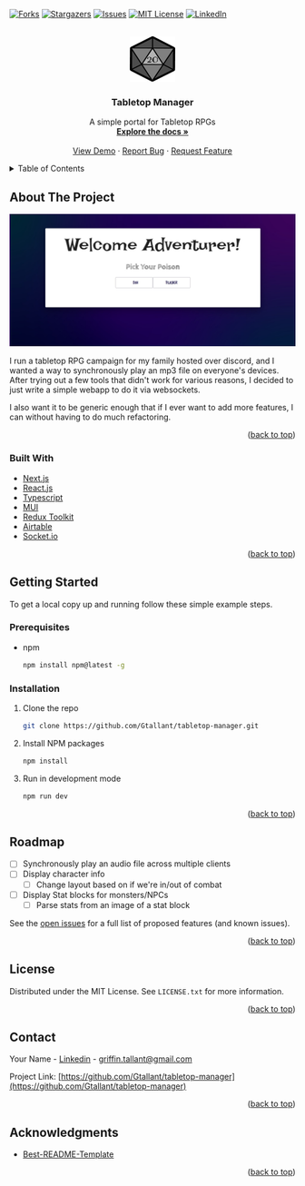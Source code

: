 <div id="top"></div>

<!-- PROJECT SHIELDS -->
<!--
*** I'm using markdown "reference style" links for readability.
*** Reference links are enclosed in brackets [ ] instead of parentheses ( ).
*** See the bottom of this document for the declaration of the reference variables
*** for contributors-url, forks-url, etc. This is an optional, concise syntax you may use.
*** https://www.markdownguide.org/basic-syntax/#reference-style-links
-->
[![Forks][forks-shield]][forks-url]
[![Stargazers][stars-shield]][stars-url]
[![Issues][issues-shield]][issues-url]
[![MIT License][license-shield]][license-url]
[![LinkedIn][linkedin-shield]][linkedin-url]



<!-- PROJECT LOGO -->
<br />
<div align="center">
  <a href="https://github.com/Gtallant/tabletop-manager">
    <img src="public\Logo_256.png" alt="Logo" width="80" height="80">
  </a>

<h3 align="center">Tabletop Manager</h3>

  <p align="center">
    A simple portal for Tabletop RPGs
    <br />
    <a href="https://github.com/Gtallant/tabletop-manager"><strong>Explore the docs »</strong></a>
    <br />
    <br />
    <a href="https://tabletop-manager.vercel.app/">View Demo</a>
    ·
    <a href="https://github.com/Gtallant/tabletop-manager/issues">Report Bug</a>
    ·
    <a href="https://github.com/Gtallant/tabletop-manager/issues">Request Feature</a>
  </p>
</div>



<!-- TABLE OF CONTENTS -->
<details>
  <summary>Table of Contents</summary>
  <ol>
    <li>
      <a href="#about-the-project">About The Project</a>
      <ul>
        <li><a href="#built-with">Built With</a></li>
      </ul>
    </li>
    <li>
      <a href="#getting-started">Getting Started</a>
      <ul>
        <li><a href="#prerequisites">Prerequisites</a></li>
        <li><a href="#installation">Installation</a></li>
      </ul>
    </li>
    <!-- <li><a href="#usage">Usage</a></li> -->
    <li><a href="#roadmap">Roadmap</a></li>
    <!-- <li><a href="#contributing">Contributing</a></li> -->
    <li><a href="#license">License</a></li>
    <li><a href="#contact">Contact</a></li>
    <li><a href="#acknowledgments">Acknowledgments</a></li>
  </ol>
</details>



<!-- ABOUT THE PROJECT -->
## About The Project
[![Tabletop Manager][product-screenshot]](https://tabletop-manager.vercel.app/)

I run a tabletop RPG campaign for my family hosted over discord, and I wanted a way to synchronously play an mp3 file on everyone's devices. After trying out a few tools that didn't work for various reasons, I decided to just write a simple webapp to do it via websockets.

I also want it to be generic enough that if I ever want to add more features, I can without having to do much refactoring.

<p align="right">(<a href="#top">back to top</a>)</p>



### Built With

* [Next.js](https://nextjs.org/)
* [React.js](https://reactjs.org/)
* [Typescript](https://www.typescriptlang.org/)
* [MUI](https://mui.com/)
* [Redux Toolkit](https://redux-toolkit.js.org/)
* [Airtable](https://airtable.com/)
* [Socket.io](https://socket.io/)

<p align="right">(<a href="#top">back to top</a>)</p>



<!-- GETTING STARTED -->
## Getting Started

To get a local copy up and running follow these simple example steps.

### Prerequisites

* npm
  ```sh
  npm install npm@latest -g
  ```

### Installation

1. Clone the repo
   ```sh
   git clone https://github.com/Gtallant/tabletop-manager.git
   ```
3. Install NPM packages
   ```sh
   npm install
   ```
4. Run in development mode
   ```sh
   npm run dev
   ```

<p align="right">(<a href="#top">back to top</a>)</p>



<!-- USAGE EXAMPLES -->
<!-- ## Usage

This is a project intended 

_For more examples, please refer to the [Documentation](https://example.com)_

<p align="right">(<a href="#top">back to top</a>)</p> -->



<!-- ROADMAP -->
## Roadmap

- [ ] Synchronously play an audio file across multiple clients
- [ ] Display character info
    - [ ] Change layout based on if we're in/out of combat
- [ ] Display Stat blocks for monsters/NPCs
    - [ ] Parse stats from an image of a stat block

See the [open issues](https://github.com/Gtallant/tabletop-manager/issues) for a full list of proposed features (and known issues).

<p align="right">(<a href="#top">back to top</a>)</p>



<!-- CONTRIBUTING -->
<!-- ## Contributing

Contributions are what make the open source community such an amazing place to learn, inspire, and create. Any contributions you make are **greatly appreciated**.

If you have a suggestion that would make this better, please fork the repo and create a pull request. You can also simply open an issue with the tag "enhancement".
Don't forget to give the project a star! Thanks again!

1. Fork the Project
2. Create your Feature Branch (`git checkout -b feature/AmazingFeature`)
3. Commit your Changes (`git commit -m 'Add some AmazingFeature'`)
4. Push to the Branch (`git push origin feature/AmazingFeature`)
5. Open a Pull Request

<p align="right">(<a href="#top">back to top</a>)</p> -->



<!-- LICENSE -->
## License

Distributed under the MIT License. See `LICENSE.txt` for more information.

<p align="right">(<a href="#top">back to top</a>)</p>



<!-- CONTACT -->
## Contact

Your Name - [Linkedin](https://www.linkedin.com/in/griffintallant/) - griffin.tallant@gmail.com

Project Link: [https://github.com/Gtallant/tabletop-manager](https://github.com/Gtallant/tabletop-manager)

<p align="right">(<a href="#top">back to top</a>)</p>

<!-- ACKNOWLEDGMENTS -->
## Acknowledgments

* [Best-README-Template](https://github.com/othneildrew/Best-README-Template)

<p align="right">(<a href="#top">back to top</a>)</p>

<!-- MARKDOWN LINKS & IMAGES -->
<!-- https://www.markdownguide.org/basic-syntax/#reference-style-links -->
[contributors-shield]: https://img.shields.io/github/contributors/Gtallant/tabletop-manager.svg?style=for-the-badge
[contributors-url]: https://github.com/Gtallant/tabletop-manager/graphs/contributors
[forks-shield]: https://img.shields.io/github/forks/github_username/tabletop-manager.svg?style=for-the-badge
[forks-url]: https://github.com/Gtallant/tabletop-manager/network/members
[stars-shield]: https://img.shields.io/github/stars/Gtallant/tabletop-manager.svg?style=for-the-badge
[stars-url]: https://github.com/Gtallant/tabletop-manager/stargazers
[issues-shield]: https://img.shields.io/github/issues/Gtallant/tabletop-manager.svg?style=for-the-badge
[issues-url]: https://github.com/Gtallant/tabletop-manager/issues
[license-shield]: https://img.shields.io/github/license/Gtallant/tabletop-manager.svg?style=for-the-badge
[license-url]: https://github.com/Gtallant/tabletop-manager/blob/master/LICENSE.txt
[linkedin-shield]: https://img.shields.io/badge/-LinkedIn-black.svg?style=for-the-badge&logo=linkedin&colorB=555
[linkedin-url]: https://www.linkedin.com/in/griffintallant/
[product-screenshot]: public/screenshot.jpg
